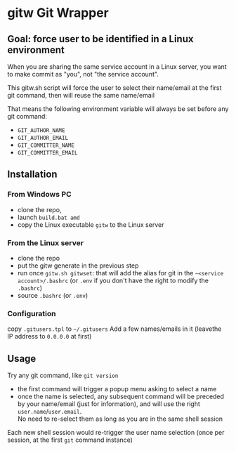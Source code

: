 # gitw Git Wrapper

## Goal: force user to be identified in a Linux environment

When you are sharing the same service account in a Linux server, you want to make commit as "you", not "the service account".

This gitw.sh script will force the user to select their name/email at the first git command, then will reuse the same name/email

That means the following environment variable will always be set before any git command:

- `GIT_AUTHOR_NAME`
- `GIT_AUTHOR_EMAIL`
- `GIT_COMMITTER_NAME`
- `GIT_COMMITTER_EMAIL `

## Installation

### From Windows PC

- clone the repo, 
- launch `build.bat amd`
- copy the Linux executable `gitw` to the Linux server

### From the Linux server

- clone the repo
- put the gitw generate in the previous step 
- run once `gitw.sh gitwset`: that will add the alias for git in the `~<service account>/.bashrc` (or `.env` if you don't have the right to modify the `.bashrc`)
- source `.bashrc` (or `.env`)

### Configuration

copy `.gitusers.tpl` to `~/.gitusers`
Add a few names/emails in it (leavethe IP address to `0.0.0.0` at first)

## Usage

Try any git command, like `git version`

- the first command will trigger a popup menu asking to select a name
- once the name is selected, any subsequent command will be preceded by your name/email (just for information), and will use the right `user.name`/`user.email`.  
No need to re-select them as long as you are in the same shell session

Each new shell session would re-trigger the user name selection (once per session, at the first `git` command instance)